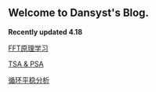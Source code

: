 ## **Welcome to Dansyst's Blog.**

**Recently updated 4.18**

[FFT原理学习](/ldn/Signal/信号基础/FFT原理及应用.md)

[TSA & PSA](/ldn/Signal/信号基础/TSA&PSA.md)

[循环平稳分析](/ldn/Signal/信号基础/循环平稳信号处理.md)
